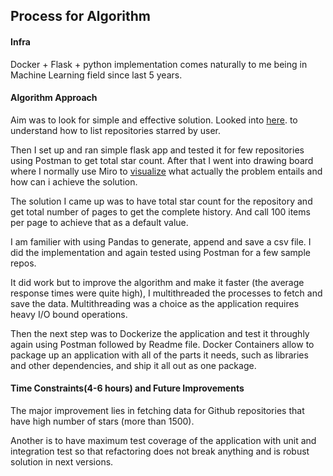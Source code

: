 ## Process for Algorithm

#### Infra

Docker + Flask + python implementation comes naturally to me being in Machine Learning field since last 5 years.


#### Algorithm Approach

Aim was to look for simple and effective solution.
Looked into [here](https://docs.github.com/en/rest/reference/activity#list-repositories-starred-by-the-authenticated-user).
to understand how to list repositories starred by user.

Then I set up and ran simple flask app and tested it for few repositories using Postman to get total star count.
After that I went into drawing board where I normally use Miro to [visualize](https://github.com/deppmish2/star-blazer-count/blob/main/flowchart.jpeg) 
what actually the problem entails and how can i achieve the solution. 

The solution I came up was to have total star count for the repository and get total number of pages to get the complete history.
And call 100 items per page to achieve that as a default value.  

I am familier with using Pandas to generate, append and save a csv file.
I did the implementation and again tested using Postman for a few sample repos.

It did work but to improve the algorithm and make it faster (the average response times were quite high), I multithreaded 
the processes to fetch and save the data. Multithreading was a choice as the application requires heavy I/O bound operations.

Then the next step was to Dockerize the application and test it throughly again using Postman followed by Readme file.
Docker Containers allow to package up an application with all of the parts it needs, such as libraries and other 
dependencies, and ship it all out as one package. 


#### Time Constraints(4-6 hours) and Future Improvements

The major improvement lies in fetching data for Github repositories that have high number of stars (more than 1500). 

Another is to have maximum test coverage of the application with unit and integration test so that refactoring does not break anything and is 
robust solution in next versions.